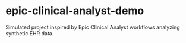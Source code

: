 # epic-clinical-analyst-demo
Simulated project inspired by Epic Clinical Analyst workflows analyzing synthetic EHR data.

